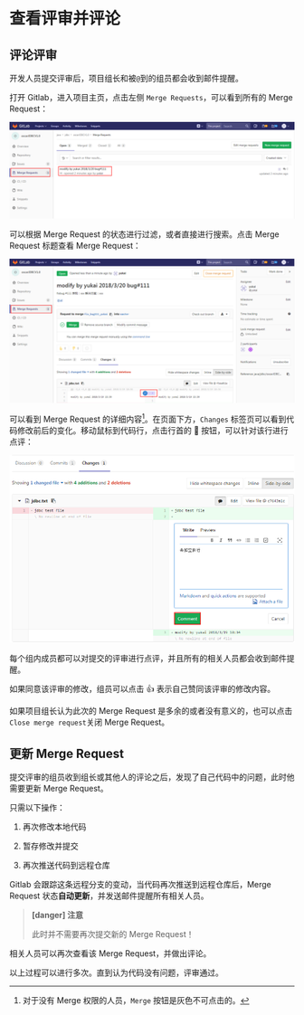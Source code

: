# 查看评审并评论

## 评论评审

开发人员提交评审后，项目组长和被`@`到的组员都会收到邮件提醒。

打开 Gitlab，进入项目主页，点击左侧 `Merge Requests`，可以看到所有的 Merge Request：

![](/assets/gitlab-mr-all.png)

可以根据 Merge Request 的状态进行过滤，或者直接进行搜索。点击 Merge Request 标题查看 Merge Request：

![](/assets/gitlab-mr-show.png)

可以看到 Merge Request 的详细内容[^1]。在页面下方，`Changes` 标签页可以看到代码修改前后的变化。移动鼠标到代码行，点击行首的 :speech_balloon: 按钮，可以针对该行进行点评：

![](/assets/gitlab-mr-diss-inline.png)

每个组内成员都可以对提交的评审进行点评，并且所有的相关人员都会收到邮件提醒。

如果同意该评审的修改，组员可以点击 :+1: 表示自己赞同该评审的修改内容。

如果项目组长认为此次的 Merge Request 是多余的或者没有意义的，也可以点击 `Close merge request`关闭 Merge Request。

## 更新 Merge Request

提交评审的组员收到组长或其他人的评论之后，发现了自己代码中的问题，此时他需要更新 Merge Request。

只需以下操作：

1. 再次修改本地代码

2. 暂存修改并提交

3. 再次推送代码到远程仓库

Gitlab 会跟踪这条远程分支的变动，当代码再次推送到远程仓库后，Merge Request 状态**自动更新**，并发送邮件提醒所有相关人员。

> **[danger] 注意**
>
> 此时并不需要再次提交新的 Merge Request！

相关人员可以再次查看该 Merge Request，并做出评论。

以上过程可以进行多次。直到认为代码没有问题，评审通过。


[^1]: 对于没有 Merge 权限的人员，`Merge` 按钮是灰色不可点击的。